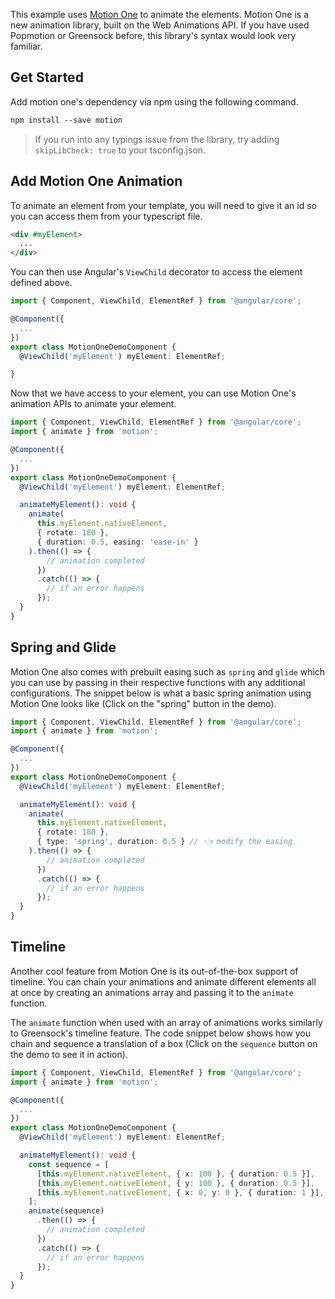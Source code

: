 This example uses [Motion One](https://motion.dev/) to animate the elements. Motion One is a new animation library, built on the Web Animations API. If you have used Popmotion or Greensock before, this library's syntax would look very familiar.

## Get Started

Add motion one's dependency via npm using the following command.

```html
npm install --save motion
```

> If you run into any typings issue from the library, try adding `skipLibCheck: true` to your tsconfig.json.

## Add Motion One Animation

To animate an element from your template, you will need to give it an id so you can access them from your typescript file.

```html lineNumbers
<div #myElement>
  ...
</div>
```

You can then use Angular's `ViewChild` decorator to access the element defined above.

```typescript
import { Component, ViewChild, ElementRef } from '@angular/core';

@Component({
  ...
})
export class MotionOneDemoComponent {
  @ViewChild('myElement') myElement: ElementRef;

}
```

Now that we have access to your element, you can use Motion One's animation APIs to animate your element.

```typescript
import { Component, ViewChild, ElementRef } from '@angular/core';
import { animate } from 'motion';

@Component({
  ...
})
export class MotionOneDemoComponent {
  @ViewChild('myElement') myElement: ElementRef;

  animateMyElement(): void {
    animate(
      this.myElement.nativeElement,
      { rotate: 180 },
      { duration: 0.5, easing: 'ease-in' }
    ).then(() => {
        // animation completed
      })
      .catch(() => {
        // if an error happens
      });
  }
}
```

## Spring and Glide

Motion One also comes with prebuilt easing such as `spring` and `glide` which you can use by passing in their respective functions with any additional configurations. The snippet below is what a basic spring animation using Motion One looks like (Click on the "spring" button in the demo).

```typescript
import { Component, ViewChild, ElementRef } from '@angular/core';
import { animate } from 'motion';

@Component({
  ...
})
export class MotionOneDemoComponent {
  @ViewChild('myElement') myElement: ElementRef;

  animateMyElement(): void {
    animate(
      this.myElement.nativeElement,
      { rotate: 180 },
      { type: 'spring', duration: 0.5 } // 👈 modify the easing
    ).then(() => {
        // animation completed
      })
      .catch(() => {
        // if an error happens
      });
  }
}
```

## Timeline

Another cool feature from Motion One is its out-of-the-box support of timeline. You can chain your animations and animate different elements all at once by creating an animations array and passing it to the `animate` function.

The `animate` function when used with an array of animations works similarly to Greensock's timeline feature. The code snippet below shows how you chain and sequence a translation of a box (Click on the `sequence` button on the demo to see it in action).

```typescript
import { Component, ViewChild, ElementRef } from '@angular/core';
import { animate } from 'motion';

@Component({
  ...
})
export class MotionOneDemoComponent {
  @ViewChild('myElement') myElement: ElementRef;

  animateMyElement(): void {
    const sequence = [
      [this.myElement.nativeElement, { x: 100 }, { duration: 0.5 }],
      [this.myElement.nativeElement, { y: 100 }, { duration: 0.5 }],
      [this.myElement.nativeElement, { x: 0, y: 0 }, { duration: 1 }],
    ];
    animate(sequence)
      .then(() => {
        // animation completed
      })
      .catch(() => {
        // if an error happens
      });
  }
}
```
